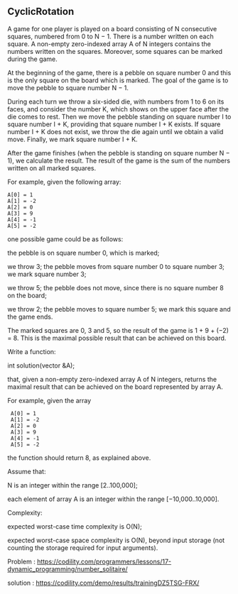 CyclicRotation
-------------
A game for one player is played on a board consisting of N consecutive squares, numbered from 0 to N − 1. There is a number written on each square. A non-empty zero-indexed array A of N integers contains the numbers written on the squares. Moreover, some squares can be marked during the game.

At the beginning of the game, there is a pebble on square number 0 and this is the only square on the board which is marked. The goal of the game is to move the pebble to square number N − 1.

During each turn we throw a six-sided die, with numbers from 1 to 6 on its faces, and consider the number K, which shows on the upper face after the die comes to rest. Then we move the pebble standing on square number I to square number I + K, providing that square number I + K exists. If square number I + K does not exist, we throw the die again until we obtain a valid move. Finally, we mark square number I + K.

After the game finishes (when the pebble is standing on square number N − 1), we calculate the result. The result of the game is the sum of the numbers written on all marked squares.

For example, given the following array:

    A[0] = 1
    A[1] = -2
    A[2] = 0
    A[3] = 9
    A[4] = -1
    A[5] = -2
one possible game could be as follows:

the pebble is on square number 0, which is marked;</p>
we throw 3; the pebble moves from square number 0 to square number 3; we mark square number 3;</p>
we throw 5; the pebble does not move, since there is no square number 8 on the board;</p>
we throw 2; the pebble moves to square number 5; we mark this square and the game ends.</p>
The marked squares are 0, 3 and 5, so the result of the game is 1 + 9 + (−2) = 8. This is the maximal possible result that can be achieved on this board.

Write a function:

int solution(vector<int> &A);</p>
that, given a non-empty zero-indexed array A of N integers, returns the maximal result that can be achieved on the board represented by array A.

For example, given the array

     A[0] = 1
     A[1] = -2
     A[2] = 0
     A[3] = 9
     A[4] = -1
     A[5] = -2
the function should return 8, as explained above.

Assume that:

N is an integer within the range [2..100,000];</p>
each element of array A is an integer within the range [−10,000..10,000].</p>
Complexity:

expected worst-case time complexity is O(N);</p>
expected worst-case space complexity is O(N), beyond input storage (not counting the storage required for input arguments).

Problem : https://codility.com/programmers/lessons/17-dynamic_programming/number_solitaire/ </p>
solution : https://codility.com/demo/results/trainingDZ5TSG-FRX/ </p>
